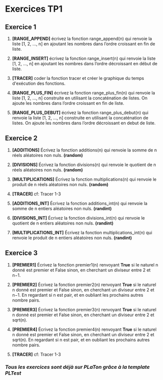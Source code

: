 # Exercices TP1

## Exercice 1

1. **[RANGE_APPEND]** écrivez la fonction range_append(n) qui renvoie la liste [1, 2, ..., n] en ajoutant les nombres dans l’ordre croissant en fin de liste.

2. **[RANGE_INSERT]** écrivez la fonction range_insert(n) qui renvoie la liste [1, 2, ..., n] en ajoutant les nombres dans l’ordre décroissant en début de liste.

3. **[TRACER]** coder la fonction tracer et créer le graphique du temps d'exécution des fonctions.
   
4. **[RANGE_PLUS_FIN]** écrivez la fonction range_plus_fin(n) qui renvoie la liste [1, 2, ..., n] construite en utilisant la concaténation de listes. On ajoute les nombres dans l’ordre croissant en fin de liste.
   
6. **[RANGE_PLUS_DEBUT]** écrivez la fonction range_plus_debut(n) qui renvoie la liste [1, 2, ..., n] construite en utilisant la concaténation de listes. On ajoute les nombres dans l’ordre décroissant en debut de liste.

## Exercice 2

1. **[ADDITIONS]** Écrivez la fonction additions(n) qui renvoie la somme de n réels aléatoires non nuls. **(random)**

2. **[DIVISIONS]** Écrivez la fonction divisions(n) qui renvoie le quotient de n réels aléatoires non nuls. **(random)**

3. **[MULTIPLICATIONS]** Écrivez la fonction multiplications(n) qui renvoie le produit de n réels aléatoires non nuls. **(random)**

4. **[TRACER]** cf: Tracer 1-3
   
5. **[ADDITIONS_INT]** Écrivez la fonction additions_int(n) qui renvoie la somme de n entiers aléatoires non nuls. **(randint)**

6. **[DIVISIONS_INT]** Écrivez la fonction divisions_int(n) qui renvoie le quotient de n entiers aléatoires non nuls. **(randint)**

7. **[MULTIPLICATIONS_INT]** Écrivez la fonction multiplications_int(n) qui renvoie le produit de n entiers aléatoires non nuls. **(randint)**

## Exercice 3

1. **[PREMIER1]** Écrivez la fonction premier1(n) renvoyant **True** si le naturel n donné est premier et False sinon, en cherchant un diviseur entre 2 et n−1.

2. **[PREMIER2]** Écrivez la fonction premier2(n) renvoyant **True** si le naturel n donné est premier et False sinon, en cherchant un diviseur entre 2 et n−1. En regardant si n est pair, et en oubliant les prochains autres nombre pairs.

3. **[PREMIER3]** Écrivez la fonction premier3(n) renvoyant **True** si le naturel n donné est premier et False sinon, en cherchant un diviseur entre 2 et sqrt(n).

4. **[PREMIER4]** Écrivez la fonction premier4(n) renvoyant **True** si le naturel n donné est premier et False sinon, en cherchant un diviseur entre 2 et sqrt(n). En regardant si n est pair, et en oubliant les prochains autres nombre pairs.

5. **[TRACER]** cf: Tracer 1-3

### _Tous les exercices sont déjà sur PLaTon grâce à la template PLTest_
